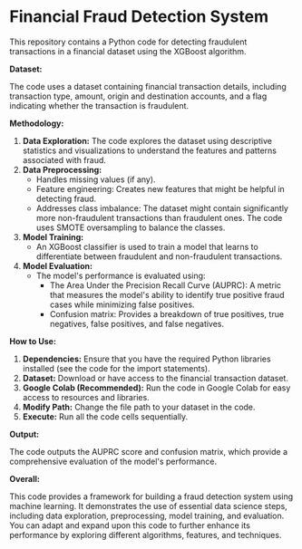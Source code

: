 # Financial Fraud Detection System

This repository contains a Python code for detecting fraudulent transactions in a financial dataset using the XGBoost algorithm.

**Dataset:**

The code uses a dataset containing financial transaction details, including transaction type, amount, origin and destination accounts, and a flag indicating whether the transaction is fraudulent.

**Methodology:**

1. **Data Exploration:** The code explores the dataset using descriptive statistics and visualizations to understand the features and patterns associated with fraud.
2. **Data Preprocessing:**
    - Handles missing values (if any).
    - Feature engineering: Creates new features that might be helpful in detecting fraud.
    - Addresses class imbalance: The dataset might contain significantly more non-fraudulent transactions than fraudulent ones. The code uses SMOTE oversampling to balance the classes.
3. **Model Training:**
    - An XGBoost classifier is used to train a model that learns to differentiate between fraudulent and non-fraudulent transactions.
4. **Model Evaluation:**
    - The model's performance is evaluated using:
        - The Area Under the Precision Recall Curve (AUPRC): A metric that measures the model's ability to identify true positive fraud cases while minimizing false positives.
        - Confusion matrix: Provides a breakdown of true positives, true negatives, false positives, and false negatives.


**How to Use:**

1. **Dependencies:** Ensure that you have the required Python libraries installed (see the code for the import statements).
2. **Dataset:** Download or have access to the financial transaction dataset.
3. **Google Colab (Recommended):** Run the code in Google Colab for easy access to resources and libraries.
4. **Modify Path:** Change the file path to your dataset in the code.
5. **Execute:** Run all the code cells sequentially.


**Output:**

The code outputs the AUPRC score and confusion matrix, which provide a comprehensive evaluation of the model's performance.

**Overall:**

This code provides a framework for building a fraud detection system using machine learning. It demonstrates the use of essential data science steps, including data exploration, preprocessing, model training, and evaluation. You can adapt and expand upon this code to further enhance its performance by exploring different algorithms, features, and techniques. 